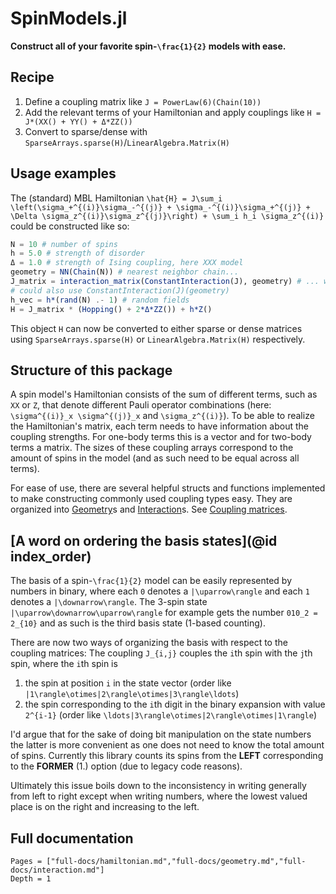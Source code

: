 # SpinModels.jl

**Construct all of your favorite spin-``\frac{1}{2}`` models with ease.**

## Recipe
1. Define a coupling matrix like `J = PowerLaw(6)(Chain(10))`
2. Add the relevant terms of your Hamiltonian and apply couplings like `H = J*(XX() + YY() + Δ*ZZ())`
3. Convert to sparse/dense with `SparseArrays.sparse(H)`/`LinearAlgebra.Matrix(H)`

## Usage examples
The (standard) MBL Hamiltonian ``\hat{H} = J\sum_i \left(\sigma_+^{(i)}\sigma_-^{(j)} + \sigma_-^{(i)}\sigma_+^{(j)} + \Delta \sigma_z^{(i)}\sigma_z^{(j)}\right) + \sum_i h_i \sigma_z^{(i)}`` could be constructed like so:
```julia
N = 10 # number of spins
h = 5.0 # strength of disorder
Δ = 1.0 # strength of Ising coupling, here XXX model
geometry = NN(Chain(N)) # nearest neighbor chain...
J_matrix = interaction_matrix(ConstantInteraction(J), geometry) # ... with constant interactions
# could also use ConstantInteraction(J)(geometry)
h_vec = h*(rand(N) .- 1) # random fields
H = J_matrix * (Hopping() + 2*Δ*ZZ()) + h*Z()
```

This object ```H``` can now be converted to either sparse or dense matrices using `SparseArrays.sparse(H)` or `LinearAlgebra.Matrix(H)` respectively.

## Structure of this package
A spin model's Hamiltonian consists of the sum of different terms, such as `XX` or `Z`, that denote different Pauli operator combinations (here: ``\sigma^{(i)}_x \sigma^{(j)}_x`` and ``\sigma_z^{(i)}``). To be able to realize the Hamiltonian's matrix, each term needs to have information about the coupling strengths. For one-body terms this is a vector and for two-body terms a matrix. The sizes of these coupling arrays correspond to the amount of spins in the model (and as such need to be equal across all terms).

For ease of use, there are several helpful structs and functions implemented to make constructing commonly used coupling types easy. They are organized into [Geometry](@ref)s and [Interaction](@ref)s. See [Coupling matrices](@ref).

## [A word on ordering the basis states](@id index_order)
The basis of a spin-``\frac{1}{2}`` model can be easily represented by numbers in binary, where each ``0`` denotes a ``|\uparrow\rangle`` and each ``1`` denotes a ``|\downarrow\rangle``. The 3-spin state ``|\uparrow\downarrow\uparrow\rangle`` for example gets the number ``010_2 = 2_{10}`` and as such is the third basis state (1-based counting).

There are now two ways of organizing the basis with respect to the coupling matrices:
The coupling ``J_{i,j}`` couples the ``i``th spin with the ``j``th spin, where the ``i``th spin is
1. the spin at position ``i`` in the state vector (order like ``|1\rangle\otimes|2\rangle\otimes|3\rangle\ldots``)
2. the spin corresponding to the ``i``th digit in the binary expansion with value ``2^{i-1}`` (order like ``\ldots|3\rangle\otimes|2\rangle\otimes|1\rangle``)

I'd argue that for the sake of doing bit manipulation on the state numbers the latter is more convenient as one does not need to know the total amount of spins. Currently this library counts its spins from the **LEFT** corresponding to the **FORMER** (1.) option (due to legacy code reasons).

Ultimately this issue boils down to the inconsistency in writing generally from left to right except when writing numbers, where the lowest valued place is on the right and increasing to the left.

## Full documentation
```@contents
Pages = ["full-docs/hamiltonian.md","full-docs/geometry.md","full-docs/interaction.md"]
Depth = 1
```